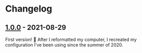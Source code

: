 # Changelog

## [1.0.0] - 2021-08-29

First version! 🥳 After I reformatted my computer, I recreated my configuration I've been using since the summer of 2020.

[1.0.0]: https://github.com/imse-ty/mpv-configuration/releases/tag/v1.0.0
